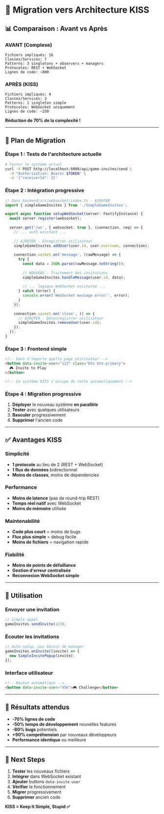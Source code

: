 # 🎯 Migration vers Architecture KISS

## 📊 Comparaison : Avant vs Après

### **AVANT (Complexe)**
```
Fichiers impliqués: 16
Classes/Services: 7
Patterns: 3 singletons + observers + managers
Protocoles: REST + WebSocket
Lignes de code: ~800
```

### **APRÈS (KISS)**
```
Fichiers impliqués: 4
Classes/Services: 3
Patterns: 1 singleton simple
Protocoles: WebSocket uniquement  
Lignes de code: ~250
```

**Réduction de 70% de la complexité !**

---

## 🔄 Plan de Migration

### **Étape 1 : Tests de l'architecture actuelle**
```bash
# Tester le système actuel
curl -X POST http://localhost:8000/api/game-invites/send \
  -H "Authorization: Bearer $TOKEN" \
  -d '{"receiverId": 2}'
```

### **Étape 2 : Intégration progressive**
```typescript
// Dans backend/src/websocket/index.ts - AJOUTER
import { simpleGameInvites } from './SimpleGameInvites';

export async function setupWebSocket(server: FastifyInstance) {
  await server.register(websocket);
  
  server.get('/ws', { websocket: true }, (connection, req) => {
    // ... auth existant ...
    
    // AJOUTER - Enregistrer utilisateur
    simpleGameInvites.addUser(user.id, user.username, connection);
    
    connection.socket.on('message', (rawMessage) => {
      try {
        const data = JSON.parse(rawMessage.toString());
        
        // NOUVEAU - Traitement des invitations
        simpleGameInvites.handleMessage(user.id, data);
        
        // ... logique WebSocket existante ...
      } catch (error) {
        console.error('WebSocket message error:', error);
      }
    });
    
    connection.socket.on('close', () => {
      // AJOUTER - Désenregistrer utilisateur  
      simpleGameInvites.removeUser(user.id);
    });
  });
}
```

### **Étape 3 : Frontend simple**
```html
<!-- Dans n'importe quelle page utilisateur -->
<button data-invite-user="123" class="btn btn-primary">
  🎮 Invite to Play
</button>

<!-- Le système KISS s'occupe du reste automatiquement -->
```

### **Étape 4 : Migration progressive**
1. **Déployer** le nouveau système **en parallèle**
2. **Tester** avec quelques utilisateurs  
3. **Basculer** progressivement
4. **Supprimer** l'ancien code

---

## ✅ Avantages KISS

### **Simplicité**
- **1 protocole** au lieu de 2 (REST + WebSocket)
- **1 flux de données** bidirectionnel
- **Moins de classes**, moins de dependencies

### **Performance**
- **Moins de latence** (pas de round-trip REST)
- **Temps réel natif** avec WebSocket
- **Moins de mémoire** utilisée

### **Maintenabilité**
- **Code plus court** = moins de bugs
- **Flux plus simple** = debug facile
- **Moins de fichiers** = navigation rapide

### **Fiabilité**
- **Moins de points de défaillance**
- **Gestion d'erreur centralisée**
- **Reconnexion WebSocket simple**

---

## 🔧 Utilisation

### **Envoyer une invitation**
```typescript
// Simple appel
gameInvites.sendInvite(123);
```

### **Écouter les invitations**
```typescript  
// Auto-setup, pas besoin de manager
gameInvites.onInvite((invite) => {
  new SimpleInvitePopup(invite);
});
```

### **Interface utilisateur**
```html
<!-- Bouton automatique -->
<button data-invite-user="456">🎮 Challenge</button>
```

---

## 🎯 Résultats attendus

- **-70% lignes de code**
- **-50% temps de développement** nouvelles features
- **-80% bugs** potentiels  
- **+90% compréhension** par nouveaux développeurs
- **Performance identique** ou meilleure

---

## 🚀 Next Steps

1. **Tester** les nouveaux fichiers
2. **Intégrer** dans WebSocket existant  
3. **Ajouter** buttons `data-invite-user` 
4. **Vérifier** le fonctionnement
5. **Migrer** progressivement
6. **Supprimer** ancien code

**KISS = Keep It Simple, Stupid ✅**